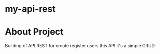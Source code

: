 # my-api-rest
<h1>About Project</h1>
<p>Building of API REST for create register users this API it's a simple CRUD</p>

